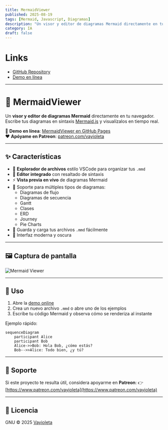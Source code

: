 ```yaml
---
title: MermaidViewer
published: 2025-08-19
tags: [Mermaid, Javascript, Diagramas]
description: "Un visor y editor de diagramas Mermaid directamente en tu navegador."
category: IA
draft: false
---
```


# Links
- [GitHub Repository](https://github.com/Vayioleta/MermaidViewer)
- [Demo en línea](https://vayioleta.github.io/MermaidViewer/)

---

# 🌊 MermaidViewer

Un **visor y editor de diagramas Mermaid** directamente en tu navegador.  
Escribe tus diagramas en sintaxis [Mermaid.js](https://mermaid.js.org/) y visualízalos en tiempo real.

🔗 **Demo en línea**: [MermaidViewer en GitHub Pages](https://vayioleta.github.io/MermaidViewer/)  
❤️ **Apóyame en Patreon**: [patreon.com/vayioleta](https://www.patreon.com/vayioleta)

---

## ✨ Características
- 📂 **Explorador de archivos** estilo VSCode para organizar tus `.mmd`  
- 📝 **Editor integrado** con resaltado de sintaxis  
- ⚡ **Vista previa en vivo** de diagramas Mermaid  
- 🎨 Soporte para múltiples tipos de diagramas:
  - Diagramas de flujo
  - Diagramas de secuencia
  - Gantt
  - Clases
  - ERD
  - Journey
  - Pie Charts
- 💾 Guarda y carga tus archivos `.mmd` fácilmente  
- 🌙 Interfaz moderna y oscura  

---

## 🖼️ Captura de pantalla
![Mermaid Viewer](https://raw.githubusercontent.com/Vayioleta/MermaidViewer/main/screenshot.png)

---

## 🚀 Uso
1. Abre la [demo online](https://vayioleta.github.io/MermaidViewer/)  
2. Crea un nuevo archivo `.mmd` o abre uno de los ejemplos  
3. Escribe tu código Mermaid y observa cómo se renderiza al instante  

Ejemplo rápido:

```mermaid
sequenceDiagram
    participant Alice
    participant Bob
    Alice->>Bob: Hola Bob, ¿cómo estás?
    Bob-->>Alice: Todo bien, ¿y tú?
```

---

## 📌 Soporte

Si este proyecto te resulta útil, considera apoyarme en **Patreon**:
👉 [https://www.patreon.com/vayioleta](https://www.patreon.com/vayioleta)

---

## 📜 Licencia

GNU © 2025 [Vayioleta](https://github.com/vayioleta)


